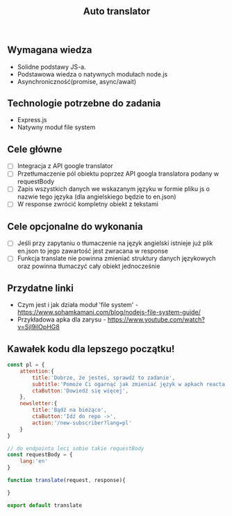 <h2 align="center">Auto translator</h2>

<br>

## Wymagana wiedza
- Solidne podstawy JS-a.
- Podstawowa wiedza o natywnych modułach node.js
- Asynchroniczność(promise, async/await)
 
## Technologie potrzebne do zadania

- Express.js
- Natywny moduł file system 

## Cele główne

* [ ] Integracja z API google translator
* [ ] Przetłumaczenie pól obiektu poprzez API googla translatora podany w requestBody
* [ ] Zapis wszystkich danych we wskazanym języku w formie pliku js o nazwie tego języka (dla angielskiego będzie to en.json)
* [ ] W response zwrócić kompletny obiekt z tekstami

## Cele opcjonalne do wykonania

* [ ] Jeśli przy zapytaniu o tłumaczenie na język angielski istnieje już plik en.json to jego zawartość jest zwracana w response
* [ ] Funkcja translate nie powinna zmieniać struktury danych językowych oraz powinna tłumaczyć cały obiekt jednocześnie

## Przydatne linki

- Czym jest i jak działa moduł 'file system' - https://www.sohamkamani.com/blog/nodejs-file-system-guide/
- Przykładowa apka dla zarysu - https://www.youtube.com/watch?v=Sjl9ilOpHG8

## Kawałek kodu dla lepszego początku!

```javascript
const pl = {
    attention:{
        title:'Dobrze, że jesteś, sprawdź to zadanie',
        subtitle:'Pomoże Ci ogarnąć jak zmieniać język w apkach reacta',
        ctaButton:'Dowiedź się więcej',
    },
    newsletter:{
        title:'Bądź na bieżąco',
        ctaButton:'Idź do repo ->',
        action:'/new-subscriber?lang=pl'
    }
}

// do endpointa leci sobie takie requestBody
const requestBody = {
    lang:'en'
}

function translate(request, response){

}

export default translate
```
